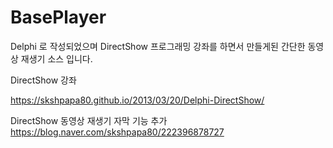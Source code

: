 # BasePlayer

Delphi 로 작성되었으며 DirectShow 프로그래밍 강좌를 하면서 만들게된 간단한 동영상 재생기 소스 입니다. 


DirectShow 강좌

https://skshpapa80.github.io/2013/03/20/Delphi-DirectShow/

DirectShow 동영상 재생기 자막 기능 추가
https://blog.naver.com/skshpapa80/222396878727
